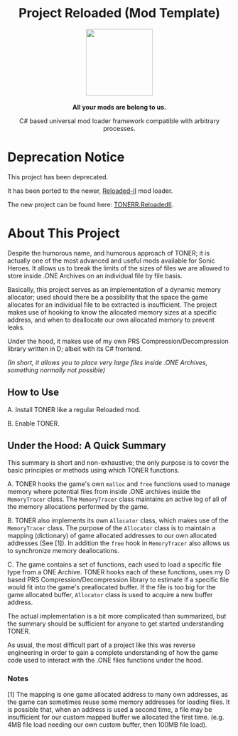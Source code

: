 
<div align="center">
	<h1>Project Reloaded (Mod Template)</h1>
	<img src="https://i.imgur.com/BjPn7rU.png" width="150" align="center" />
	<br/> <br/>
	<strong>All your mods are belong to us.</strong>
	<p>C# based universal mod loader framework compatible with arbitrary processes.</p>
</div>

# Deprecation Notice
This project has been deprecated. 

It has been ported to the newer, [Reloaded-II](https://github.com/Reloaded-Project/Reloaded-II) mod loader.

The new project can be found here: [TONERR.ReloadedII](https://github.com/Sewer56/TONERR.ReloadedII).

# About This Project

Despite the humorous name, and humorous approach of TONER; it is actually one of the most advanced and useful mods available for Sonic Heroes. It allows us to break the limits of the sizes of files we are allowed to store inside .ONE Archives on an individual file by file basis. 

Basically, this project serves as an implementation of a dynamic memory allocator; used should there be a possibility that the space the game allocates for an individual file to be extracted is insufficient. The project makes use of hooking to know the allocated memory sizes at a specific address, and when to deallocate our own allocated memory to prevent leaks.

Under the hood, it makes use of my own PRS Compression/Decompression library written in D; albeit with its C# frontend.

*(In short, it allows you to place very large files inside .ONE Archives, something normally not possible)*

## How to Use

A. Install TONER like a regular Reloaded mod.

B. Enable TONER.

## Under the Hood: A Quick Summary

This summary is short and non-exhaustive; the only purpose is to cover the basic principles or methods using which TONER functions.

A. TONER hooks the game's own `malloc` and `free` functions used to manage memory where potential files from inside .ONE archives inside the `MemoryTracer` class. The `MemoryTracer` class maintains an active log of all of the memory allocations performed by the game.

B. TONER also implements its own `Allocator` class, which makes use of the `MemoryTracer` class. The purpose of the `Allocator` class is to maintain a mapping (dictionary) of game allocated addresses to our own allocated addresses (See [1]). In addition the `free` hook in `MemoryTracer` also allows us to synchronize memory deallocations.

C. The game contains a set of functions, each used to load a specific file type from a ONE Archive. TONER hooks each of these functions, uses my D based PRS Compression/Decompression library to estimate if a specific file would fit into the game's preallocated buffer. If the file is too big for the game allocated buffer, `Allocator` class is used to acquire a new buffer address.

The actual implementation is a bit more complicated than summarized, but the summary should be sufficient for anyone to get started understanding TONER.

As usual, the most difficult part of a project like this was reverse engineering in order to gain a complete understanding of how the game code used to interact with the .ONE files functions under the hood.

### Notes

[1] The mapping is one game allocated address to many own addresses, as the game can sometimes reuse some memory addresses for loading files. It is possible that, when an address is used a second time, a file may be insufficient for our custom mapped buffer we allocated the first time. (e.g. 4MB file load needing our own custom buffer, then 100MB file load).
